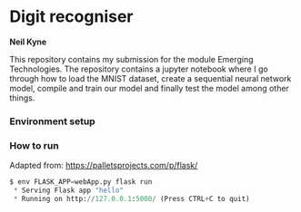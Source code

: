 # Digit recogniser
**Neil Kyne**

This repository contains my submission for the module Emerging Technologies. The repository contains a jupyter notebook where I go through how to load the MNIST dataset, create a sequential neural network model, compile and train our model and finally test the model among other things.

### Environment setup


### How to run
Adapted from: https://palletsprojects.com/p/flask/

```python
$ env FLASK_APP=webApp.py flask run
 * Serving Flask app "hello"
 * Running on http://127.0.0.1:5000/ (Press CTRL+C to quit)
```